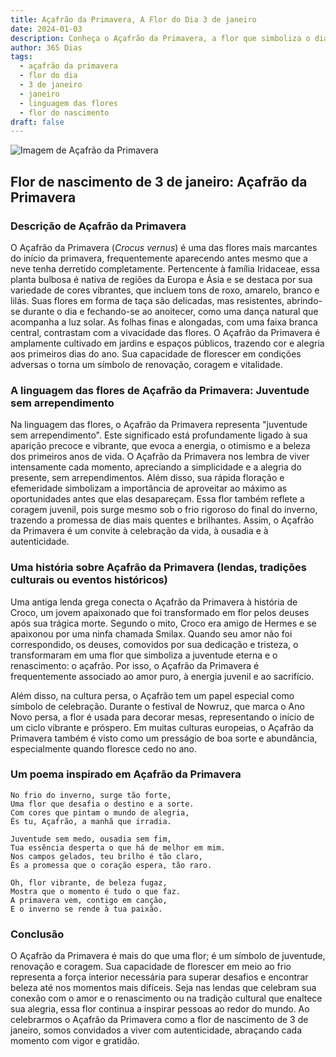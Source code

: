 ```yaml
---
title: Açafrão da Primavera, A Flor do Dia 3 de janeiro
date: 2024-01-03
description: Conheça o Açafrão da Primavera, a flor que simboliza o dia 3 de janeiro e seu significado 'Juventude sem arrependimento'. Explore a beleza e o simbolismo desta flor encantadora.
author: 365 Dias
tags:
  - açafrão da primavera
  - flor do dia
  - 3 de janeiro
  - janeiro
  - linguagem das flores
  - flor do nascimento
draft: false
---
```


![Imagem de Açafrão da Primavera](https://cdn.pixabay.com/photo/2014/02/10/08/17/flowers-263278_640.jpg#center)

## Flor de nascimento de 3 de janeiro: Açafrão da Primavera

### Descrição de Açafrão da Primavera

O Açafrão da Primavera (_Crocus vernus_) é uma das flores mais marcantes do início da primavera, frequentemente aparecendo antes mesmo que a neve tenha derretido completamente. Pertencente à família Iridaceae, essa planta bulbosa é nativa de regiões da Europa e Ásia e se destaca por sua variedade de cores vibrantes, que incluem tons de roxo, amarelo, branco e lilás. Suas flores em forma de taça são delicadas, mas resistentes, abrindo-se durante o dia e fechando-se ao anoitecer, como uma dança natural que acompanha a luz solar. As folhas finas e alongadas, com uma faixa branca central, contrastam com a vivacidade das flores. O Açafrão da Primavera é amplamente cultivado em jardins e espaços públicos, trazendo cor e alegria aos primeiros dias do ano. Sua capacidade de florescer em condições adversas o torna um símbolo de renovação, coragem e vitalidade.

### A linguagem das flores de Açafrão da Primavera: Juventude sem arrependimento

Na linguagem das flores, o Açafrão da Primavera representa "juventude sem arrependimento". Este significado está profundamente ligado à sua aparição precoce e vibrante, que evoca a energia, o otimismo e a beleza dos primeiros anos de vida. O Açafrão da Primavera nos lembra de viver intensamente cada momento, apreciando a simplicidade e a alegria do presente, sem arrependimentos. Além disso, sua rápida floração e efemeridade simbolizam a importância de aproveitar ao máximo as oportunidades antes que elas desapareçam. Essa flor também reflete a coragem juvenil, pois surge mesmo sob o frio rigoroso do final do inverno, trazendo a promessa de dias mais quentes e brilhantes. Assim, o Açafrão da Primavera é um convite à celebração da vida, à ousadia e à autenticidade.

### Uma história sobre Açafrão da Primavera (lendas, tradições culturais ou eventos históricos)

Uma antiga lenda grega conecta o Açafrão da Primavera à história de Croco, um jovem apaixonado que foi transformado em flor pelos deuses após sua trágica morte. Segundo o mito, Croco era amigo de Hermes e se apaixonou por uma ninfa chamada Smilax. Quando seu amor não foi correspondido, os deuses, comovidos por sua dedicação e tristeza, o transformaram em uma flor que simboliza a juventude eterna e o renascimento: o açafrão. Por isso, o Açafrão da Primavera é frequentemente associado ao amor puro, à energia juvenil e ao sacrifício.

Além disso, na cultura persa, o Açafrão tem um papel especial como símbolo de celebração. Durante o festival de Nowruz, que marca o Ano Novo persa, a flor é usada para decorar mesas, representando o início de um ciclo vibrante e próspero. Em muitas culturas europeias, o Açafrão da Primavera também é visto como um presságio de boa sorte e abundância, especialmente quando floresce cedo no ano.

### Um poema inspirado em Açafrão da Primavera

```
No frio do inverno, surge tão forte,  
Uma flor que desafia o destino e a sorte.  
Com cores que pintam o mundo de alegria,  
És tu, Açafrão, a manhã que irradia.  

Juventude sem medo, ousadia sem fim,  
Tua essência desperta o que há de melhor em mim.  
Nos campos gelados, teu brilho é tão claro,  
És a promessa que o coração espera, tão raro.  

Oh, flor vibrante, de beleza fugaz,  
Mostra que o momento é tudo o que faz.  
A primavera vem, contigo em canção,  
E o inverno se rende à tua paixão.
```

### Conclusão

O Açafrão da Primavera é mais do que uma flor; é um símbolo de juventude, renovação e coragem. Sua capacidade de florescer em meio ao frio representa a força interior necessária para superar desafios e encontrar beleza até nos momentos mais difíceis. Seja nas lendas que celebram sua conexão com o amor e o renascimento ou na tradição cultural que enaltece sua alegria, essa flor continua a inspirar pessoas ao redor do mundo. Ao celebrarmos o Açafrão da Primavera como a flor de nascimento de 3 de janeiro, somos convidados a viver com autenticidade, abraçando cada momento com vigor e gratidão.